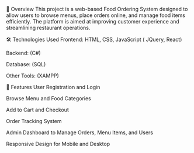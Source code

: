 📌 Overview
This project is a web-based Food Ordering System designed to allow users to browse menus, place orders online, and manage food items efficiently. The platform is aimed at improving customer experience and streamlining restaurant operations.

🛠️ Technologies Used
Frontend: HTML, CSS, JavaScript ( JQuery, React)

Backend: (C#)

Database: (SQL)

Other Tools: (XAMPP)

🧩 Features
User Registration and Login

Browse Menu and Food Categories

Add to Cart and Checkout

Order Tracking System

Admin Dashboard to Manage Orders, Menu Items, and Users

Responsive Design for Mobile and Desktop

